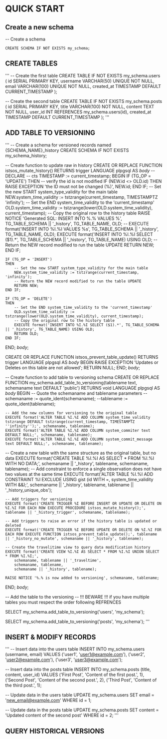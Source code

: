 # QUICK START

## Create a new schema

-- Create a schema
```
CREATE SCHEMA IF NOT EXISTS my_schema;
```

## CREATE TABLES

'''
-- Create the first table
CREATE TABLE IF NOT EXISTS my_schema.users (
id SERIAL PRIMARY KEY,
username VARCHAR(50) UNIQUE NOT NULL,
email VARCHAR(100) UNIQUE NOT NULL,
created_at TIMESTAMP DEFAULT CURRENT_TIMESTAMP
);

-- Create the second table
CREATE TABLE IF NOT EXISTS my_schema.posts (
id SERIAL PRIMARY KEY,
title VARCHAR(100) NOT NULL,
content TEXT NOT NULL,
user_id INT REFERENCES my_schema.users(id),
created_at TIMESTAMP DEFAULT CURRENT_TIMESTAMP
);
'''

## ADD TABLE TO VERSIONING

'''
-- Create a schema for versioned records named {SCHEMA_NAME}\_history
CREATE SCHEMA IF NOT EXISTS my_schema_history;

-- Create function to update raw in history
CREATE OR REPLACE FUNCTION istsos_mutate_history()
RETURNS trigger
LANGUAGE plpgsql
AS $body$
-- DECLARE
-- cts TIMESTAMP := current_timestamp;
BEGIN
IF (TG_OP = 'UPDATE')
THEN
-- verify the id is not modified
IF (NEW.id <> OLD.id)
THEN
RAISE EXCEPTION 'the ID must not be changed (%)', NEW.id;
END IF;
-- Set the new START system_type_validity for the main table
NEW.system_time_validity := tstzrange(current_timestamp, TIMESTAMPTZ 'infinity');
-- Set the END system_time_validity to the 'current_timestamp'
OLD.system_time_validity := tstzrange(lower(OLD.system_time_validity), current_timestamp);
-- Copy the original row to the history table
RAISE NOTICE 'Generated SQL: INSERT INTO %.% VALUES %', TG_TABLE_SCHEMA || '\_history', TG_TABLE_NAME, OLD;
-- EXECUTE format('INSERT INTO %I.%I VALUES %s', TG_TABLE_SCHEMA || '\_history', TG_TABLE_NAME, OLD);
EXECUTE format('INSERT INTO %I.%I SELECT ($1).\*', TG_TABLE_SCHEMA || '\_history', TG_TABLE_NAME) USING OLD;
-- Return the NEW record modified to run the table UPDATE
RETURN NEW;
END IF;

    IF (TG_OP = 'INSERT')
    THEN
        -- Set the new START system_type_validity for the main table
        NEW.system_time_validity := tstzrange(current_timestamp, 'infinity');
        -- Return the NEW record modified to run the table UPDATE
        RETURN NEW;
    END IF;

    IF (TG_OP = 'DELETE')
    THEN
        -- Set the END system_time_validity to the 'current_timestamp'
        OLD.system_time_validity := tstzrange(lower(OLD.system_time_validity), current_timestamp);
        -- Copy the original row to the history table
        EXECUTE format('INSERT INTO %I.%I SELECT ($1).*', TG_TABLE_SCHEMA || '_history', TG_TABLE_NAME) USING OLD;
        RETURN OLD;
    END IF;

END;
$body$;

CREATE OR REPLACE FUNCTION istsos_prevent_table_update()
RETURNS trigger
LANGUAGE plpgsql
AS $body$
BEGIN
RAISE EXCEPTION 'Updates or Deletes on this table are not allowed';
RETURN NULL;
END;
$body$;

-- Create function to add table to versioning schema
CREATE OR REPLACE FUNCTION my_schema.add_table_to_versioning(tablename text, schemaname text DEFAULT 'public')
RETURNS void
LANGUAGE plpgsql
AS $body$
BEGIN
-- Quote the schemaname and tablename parameters
--schemaname := quote_ident(schemaname);
--tablename := quote_ident(tablename);

    -- Add the new columns for versioning to the original table
    EXECUTE format('ALTER TABLE %I.%I ADD COLUMN system_time_validity tstzrange DEFAULT tstzrange(current_timestamp, TIMESTAMPTZ ''infinity'');', schemaname, tablename);
    EXECUTE format('ALTER TABLE %I.%I ADD COLUMN system_commiter text DEFAULT NULL;', schemaname, tablename);
    EXECUTE format('ALTER TABLE %I.%I ADD COLUMN system_commit_message text DEFAULT NULL;', schemaname, tablename);

-- Create a new table with the same structure as the original table, but no data
EXECUTE format('CREATE TABLE %I.%I AS SELECT \* FROM %I.%I WITH NO DATA;', schemaname || '\_history', tablename, schemaname, tablename);
-- Add constraint to enforce a single observation does not have two values at the same time
EXECUTE format('ALTER TABLE %I.%I ADD CONSTRAINT %I EXCLUDE USING gist (id WITH =, system_time_validity WITH &&);', schemaname || '\_history', tablename, tablename || '\_history_unique_obs');

    -- Add triggers for versioning
    EXECUTE format('CREATE TRIGGER %I BEFORE INSERT OR UPDATE OR DELETE ON %I.%I FOR EACH ROW EXECUTE PROCEDURE istsos_mutate_history();', tablename || '_history_trigger', schemaname, tablename);

    -- Add triggers to raise an error if the history table is updated or deleted
    EXECUTE format('CREATE TRIGGER %I BEFORE UPDATE OR DELETE ON %I.%I FOR EACH ROW EXECUTE FUNCTION istsos_prevent_table_update();', tablename || '_history_no_mutate', schemaname || '_history', tablename);

    -- Create the travelitime view to query data modification history
    EXECUTE format('CREATE VIEW %I.%I AS SELECT * FROM %I.%I UNION SELECT * FROM %I.%I;',
        schemaname, tablename || '_traveltime',
        schemaname, tablename,
        schemaname || '_history', tablename);

    RAISE NOTICE '%.% is now added to versioning', schemaname, tablename;

END;
$body$;

-- Add the table to the versioning
-- !!! BEWARE !!! if you have multiple tables you must respect the order following REFRENCES

SELECT my_schema.add_table_to_versioning('users', 'my_schema');

SELECT my_schema.add_table_to_versioning('posts', 'my_schema');
'''

## INSERT & MODIFY RECORDS

'''
-- Insert data into the users table
INSERT INTO my_schema.users (username, email) VALUES
('user1', 'user1@example.com'),
('user2', 'user2@example.com'),
('user3', 'user3@example.com');

-- Insert data into the posts table
INSERT INTO my_schema.posts (title, content, user_id) VALUES
('First Post', 'Content of the first post.', 1),
('Second Post', 'Content of the second post.', 2),
('Third Post', 'Content of the third post.', 1);

-- Update data in the users table
UPDATE my_schema.users
SET email = 'new_email@example.com'
WHERE id = 1;

-- Update data in the posts table
UPDATE my_schema.posts
SET content = 'Updated content of the second post'
WHERE id = 2;
'''

## QUERY HISTORICAL VERSIONS
